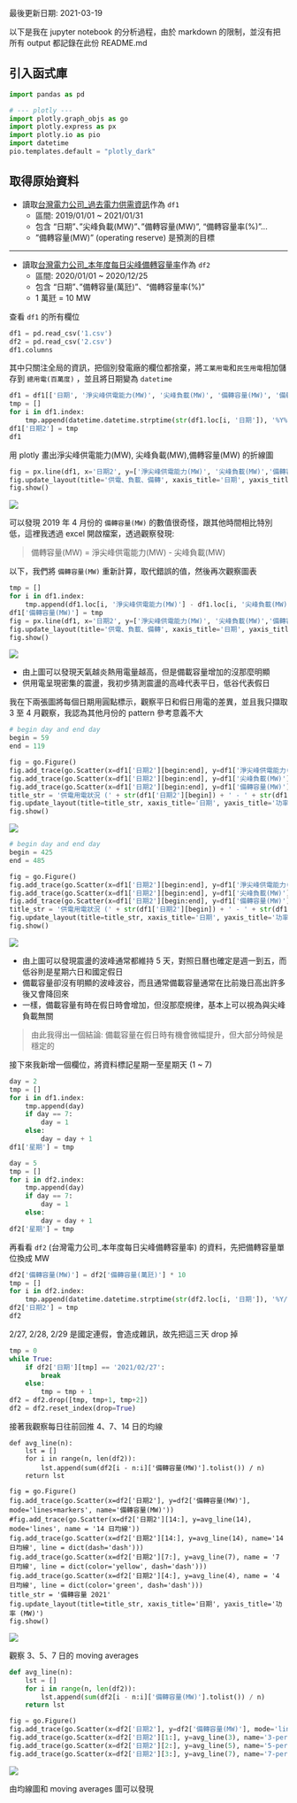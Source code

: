 最後更新日期: 2021-03-19

以下是我在 jupyter notebook 的分析過程，由於 markdown 的限制，並沒有把所有 output 都記錄在此份 README.md

## 引入函式庫

```python
import pandas as pd

# --- plotly ---
import plotly.graph_objs as go
import plotly.express as px
import plotly.io as pio
import datetime
pio.templates.default = "plotly_dark"
```

## 取得原始資料
- 讀取[台灣電力公司_過去電力供需資訊](https://data.gov.tw/dataset/19995)作為 `df1` 
    - 區間: 2019/01/01 ~ 2021/01/31
    - 包含 “日期”、”尖峰負載(MW)”、”備轉容量(MW)”, “備轉容量率(%)”...
    - ”備轉容量(MW)” (operating reserve) 是預測的目標
---
- 讀取[台灣電力公司_本年度每日尖峰備轉容量率](https://data.gov.tw/dataset/25850)作為 `df2`
    - 區間: 2020/01/01 ~ 2020/12/25
    - 包含 “日期”、”備轉容量(萬瓩)”、“備轉容量率(%)”
    - 1 萬瓩 = 10 MW

查看 `df1` 的所有欄位

```python
df1 = pd.read_csv('1.csv')
df2 = pd.read_csv('2.csv')
df1.columns
```

其中只關注全局的資訊，把個別發電廠的欄位都捨棄，將`工業用電`和`民生用電`相加儲存到 `總用電(百萬度)` ，並且將日期變為 `datetime`

```python
df1 = df1[['日期', '淨尖峰供電能力(MW)', '尖峰負載(MW)', '備轉容量(MW)', '備轉容量率(%)']]
tmp = []
for i in df1.index:
    tmp.append(datetime.datetime.strptime(str(df1.loc[i, '日期']), '%Y%m%d'))
df1['日期2'] = tmp
df1
```

用 plotly 畫出淨尖峰供電能力(MW), 尖峰負載(MW),備轉容量(MW) 的折線圖

```python
fig = px.line(df1, x='日期2', y=['淨尖峰供電能力(MW)', '尖峰負載(MW)','備轉容量(MW)'], title='備轉容量')
fig.update_layout(title='供電、負載、備轉', xaxis_title='日期', yaxis_title='功率 (MW)')
fig.show()
```

![](readme-imgs/0.png)


可以發現 2019 年 4 月份的 `備轉容量(MW)` 的數值很奇怪，跟其他時間相比特別低，這裡我透過 excel 開啟檔案，透過觀察發現:  
>備轉容量(MW) = 淨尖峰供電能力(MW) - 尖峰負載(MW)

以下，我們將 `備轉容量(MW)` 重新計算，取代錯誤的值，然後再次觀察圖表

```python
tmp = []
for i in df1.index:
    tmp.append(df1.loc[i, '淨尖峰供電能力(MW)'] - df1.loc[i, '尖峰負載(MW)'])
df1['備轉容量(MW)'] = tmp
fig = px.line(df1, x='日期2', y=['淨尖峰供電能力(MW)', '尖峰負載(MW)','備轉容量(MW)'])
fig.update_layout(title='供電、負載、備轉', xaxis_title='日期', yaxis_title='功率 (MW)')
fig.show()
```

![](readme-imgs/1.png)

- 由上圖可以發現天氣越炎熱用電量越高，但是備載容量增加的沒那麼明顯  
- 供用電呈現密集的震盪，我初步猜測震盪的高峰代表平日，低谷代表假日

我在下兩張圖將每個日期用圓點標示，觀察平日和假日用電的差異，並且我只擷取 3 至 4 月觀察，我認為其他月份的 pattern 參考意義不大

```python
# begin day and end day
begin = 59
end = 119

fig = go.Figure()
fig.add_trace(go.Scatter(x=df1['日期2'][begin:end], y=df1['淨尖峰供電能力(MW)'][begin:end], mode='lines+markers', name='淨尖峰供電能力(MW)'))
fig.add_trace(go.Scatter(x=df1['日期2'][begin:end], y=df1['尖峰負載(MW)'][begin:end], mode='lines+markers', name='尖峰負載(MW)'))
fig.add_trace(go.Scatter(x=df1['日期2'][begin:end], y=df1['備轉容量(MW)'][begin:end], mode='lines+markers', name='備轉容量(MW)'))
title_str = '供電用電狀況 (' + str(df1['日期2'][begin]) + ' - ' + str(df1['日期'][end]) + ')'
fig.update_layout(title=title_str, xaxis_title='日期', yaxis_title='功率 (MW)')
fig.show()
```

![](readme-imgs/2.png)

```python
# begin day and end day
begin = 425
end = 485

fig = go.Figure()
fig.add_trace(go.Scatter(x=df1['日期2'][begin:end], y=df1['淨尖峰供電能力(MW)'][begin:end], mode='lines+markers', name='淨尖峰供電能力(MW)'))
fig.add_trace(go.Scatter(x=df1['日期2'][begin:end], y=df1['尖峰負載(MW)'][begin:end], mode='lines+markers', name='尖峰負載(MW)'))
fig.add_trace(go.Scatter(x=df1['日期2'][begin:end], y=df1['備轉容量(MW)'][begin:end], mode='lines+markers', name='備轉容量(MW)'))
title_str = '供電用電狀況 (' + str(df1['日期2'][begin]) + ' - ' + str(df1['日期'][end]) + ')'
fig.update_layout(title=title_str, xaxis_title='日期', yaxis_title='功率 (MW)')
fig.show()
```

![](readme-imgs/3.png)

- 由上圖可以發現震盪的波峰通常都維持 5 天，對照日曆也確定是週一到五，而低谷則是星期六日和國定假日
- 備載容量卻沒有明顯的波峰波谷，而且通常備載容量通常在比前幾日高出許多後又會降回來
- 一樣，備載容量有時在假日時會增加，但沒那麼規律，基本上可以視為與尖峰負載無關

>由此我得出一個結論: 備載容量在假日時有機會微幅提升，但大部分時候是穩定的

接下來我新增一個欄位，將資料標記星期一至星期天 (1 ~ 7)

```python
day = 2
tmp = []
for i in df1.index:
    tmp.append(day)
    if day == 7:
        day = 1
    else:
        day = day + 1
df1['星期'] = tmp

day = 5
tmp = []
for i in df2.index:
    tmp.append(day)
    if day == 7:
        day = 1
    else:
        day = day + 1
df2['星期'] = tmp
```

再看看 `df2` (台灣電力公司_本年度每日尖峰備轉容量率) 的資料，先把備轉容量單位換成 MW

```python
df2['備轉容量(MW)'] = df2['備轉容量(萬瓩)'] * 10
tmp = []
for i in df2.index:
    tmp.append(datetime.datetime.strptime(str(df2.loc[i, '日期']), '%Y/%m/%d'))
df2['日期2'] = tmp
df2
```

2/27, 2/28, 2/29 是國定連假，會造成雜訊，故先把這三天 drop 掉

```python
tmp = 0
while True:
    if df2['日期'][tmp] == '2021/02/27':
        break
    else:
        tmp = tmp + 1
df2 = df2.drop([tmp, tmp+1, tmp+2])
df2 = df2.reset_index(drop=True)
```

接著我觀察每日往前回推 4、7、14 日的均線

```
def avg_line(n):
    lst = []
    for i in range(n, len(df2)):
        lst.append(sum(df2[i - n:i]['備轉容量(MW)'].tolist()) / n)
    return lst
    
fig = go.Figure()
fig.add_trace(go.Scatter(x=df2['日期2'], y=df2['備轉容量(MW)'], mode='lines+markers', name='備轉容量(MW)'))
#fig.add_trace(go.Scatter(x=df2['日期2'][14:], y=avg_line(14), mode='lines', name = '14 日均線'))
fig.add_trace(go.Scatter(x=df2['日期2'][14:], y=avg_line(14), name='14 日均線', line = dict(dash='dash')))
fig.add_trace(go.Scatter(x=df2['日期2'][7:], y=avg_line(7), name = '7 日均線', line = dict(color='yellow', dash='dash')))
fig.add_trace(go.Scatter(x=df2['日期2'][4:], y=avg_line(4), name = '4 日均線', line = dict(color='green', dash='dash')))
title_str = '備轉容量 2021'
fig.update_layout(title=title_str, xaxis_title='日期', yaxis_title='功率 (MW)')
fig.show()
```

![](readme-imgs/4.png)

觀察 3、5、7 日的 moving averages

```python
def avg_line(n):
    lst = []
    for i in range(n, len(df2)):
        lst.append(sum(df2[i - n:i]['備轉容量(MW)'].tolist()) / n)
    return lst

fig = go.Figure()
fig.add_trace(go.Scatter(x=df2['日期2'], y=df2['備轉容量(MW)'], mode='lines+markers', name='備轉容量(MW)'))
fig.add_trace(go.Scatter(x=df2['日期2'][1:], y=avg_line(3), name='3-period MA', line = dict(dash='dash')))
fig.add_trace(go.Scatter(x=df2['日期2'][2:], y=avg_line(5), name='5-period MA', line = dict(dash='dash')))
fig.add_trace(go.Scatter(x=df2['日期2'][3:], y=avg_line(7), name='7-period MA', line = dict(color='yellow', dash='dash')))
```

![](readme-imgs/5.png)

由均線圖和 moving averages 圖可以發現 
